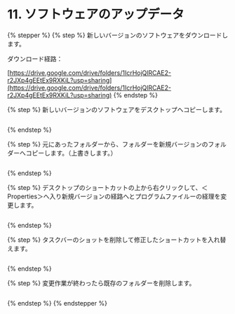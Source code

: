 # 11. ソフトウェアのアップデータ

{% stepper %}
{% step %}
新しいバージョンのソフトウェアをダウンロードします。

ダウンロード経路：

[https://drive.google.com/drive/folders/1IcrHojQlRCAE2-r2JXp4gEEtEx9RXKiL?usp=sharing](https://drive.google.com/drive/folders/1IcrHojQlRCAE2-r2JXp4gEEtEx9RXKiL?usp=sharing)
{% endstep %}

{% step %}
新しいバージョンのソフトウェアをデスクトップへコピーします。

<figure><img src="../img/chapter11/section11.0.1.jpg" alt=""><figcaption></figcaption></figure>
{% endstep %}

{% step %}
元にあったフォルダーから、フォルダーを新規バージョンのフォルダーへコピーします。（上書きします。）

<figure><img src="../img/chapter11/section11.0.2.jpg" alt=""><figcaption></figcaption></figure>
{% endstep %}

{% step %}
デスクトップのショートカットの上から右クリックして、＜Properties＞へ入り新規バージョンの経路へとプログラムファイルーの経理を変更します。

<figure><img src="../img/chapter11/section11.0.3.jpg" alt=""><figcaption></figcaption></figure>
{% endstep %}

{% step %}
タスクバーのショットを削除して修正したショートカットを入れ替えます。

<figure><img src="../img/chapter11/section11.0.4.jpg" alt=""><figcaption></figcaption></figure>
{% endstep %}

{% step %}
変更作業が終わったら既存のフォルダーを削除します。

<figure><img src="../img/chapter11/section11.0.5.jpg" alt=""><figcaption></figcaption></figure>
{% endstep %}
{% endstepper %}
